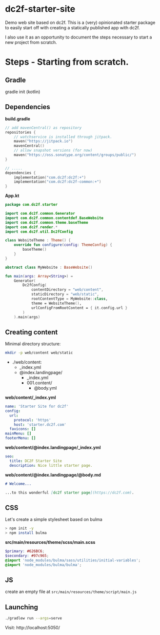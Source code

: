 # dc2f-starter-site

Demo web site based on dc2f. This is a (very) opinionated starter package to 
easily start off with creating a statically published app with dc2f.

I also use it as an opportunity to document the steps necessary to 
start a new project from scratch.

# Steps - Starting from scratch.

## Gradle

gradle init (kotlin)

## Dependencies

**build.gradle**

```kotlin
// add mavenCentral() as repository
repositories {
    // watchservice is installed through jitpack.
    maven("https://jitpack.io")
    mavenCentral()
    // allow snapshot versions (for now)
    maven("https://oss.sonatype.org/content/groups/public/")
}

// .....
dependencies {
    implementation("com.dc2f:dc2f:+")
    implementation("com.dc2f:dc2f-common:+")
}
```

**App.kt**

```kotlin
package com.dc2f.starter

import com.dc2f.common.Generator
import com.dc2f.common.contentdef.BaseWebsite
import com.dc2f.common.theme.baseTheme
import com.dc2f.render.*
import com.dc2f.util.Dc2fConfig

class WebsiteTheme : Theme() {
    override fun configure(config: ThemeConfig) {
        baseTheme()
    }
}

abstract class MyWebsite : BaseWebsite()

fun main(args: Array<String>) =
    Generator(
        Dc2fConfig(
            contentDirectory = "web/content",
            staticDirectory = "web/static",
            rootContentType = MyWebsite::class,
            theme = WebsiteTheme(),
            urlConfigFromRootContent = { it.config.url }
        )
    ).main(args)
```

## Creating content

Minimal directory structure:

```bash
mkdir -p web/content web/static
```

* ./web/content:
  * _index.yml
  * @index.landingpage/
    * _index.yml
    * 001.content/
      * @body.yml

**web/content/_index.yml**

```yaml
name: 'Starter Site for dc2f'
config:
  url:
    protocol: 'https'
    host: 'starter.dc2f.com'
  favicons: []
mainMenu: []
footerMenu: []
```

**web/content/@index.landingpage/_index.yml**

```yaml
seo:
  title: DC2F Starter Site
  description: Nice little starter page.
```

**web/content/@index.landingpage/@body.md**

```markdown
# Welcome...

...to this wonderful [dc2f starter page](https://dc2f.com).
```

## CSS

Let's create a simple stylesheet based on bulma

```bash
> npm init -y
> npm install bulma
```

**src/main/resources/theme/scss/main.scss**

```scss
$primary: #626BC6;
$secondary: #97c965;
@import 'node_modules/bulma/sass/utilities/initial-variables';
@import 'node_modules/bulma/bulma';

```

## JS

create an empty file at `src/main/resources/theme/script/main.js`

## Launching

```bash
./gradlew run --args=serve
```

Visit: http://localhost:5050/
